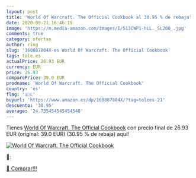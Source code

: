 ```yaml
---
layout: post
title: 'World Of Warcraft. The Official Cookbook al 30.95 % de rebaja'
date: 2020-09-21 16:46:19
image: 'https://m.media-amazon.com/images/I/513CWP1-hLL._SL200_.jpg'
comments: true
category: ofertas
author: ring
slug: '160887804X-es World Of Warcraft. The Official Cookbook'
tags: tole.es
actualPrice: 26.93 EUR
currency: EUR
price: 26.93
comparePrice: 39.0 EUR
prodname: 'World Of Warcraft. The Official Cookbook'
country: 'es'
flag: '🇪🇸'
buyurl: 'https://www.amazon.es/dp/160887804X/?tag=tolees-21'
descuento: '30.95'
average: '24.735454545454548'
---
```


Tienes [World Of Warcraft. The Official Cookbook](https://www.amazon.es/dp/160887804X/?tag=tolees-21) con precio final de  26.93 EUR (original: 39.0 EUR) (30.95 %  de rebaja) aqui!

[![World Of Warcraft. The Official Cookbook](https://m.media-amazon.com/images/I/513CWP1-hLL._SL200_.jpg)](https://www.amazon.es/dp/160887804X/?tag=tolees-21)

🔎:


[🛒 Comprar!!!](https://www.amazon.es/dp/160887804X/?tag=tolees-21)
